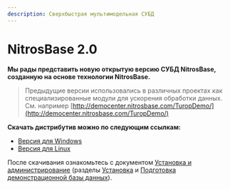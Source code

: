 ```yaml
---
description: Сверхбыстрая мультимодельная СУБД
---
```


# NitrosBase 2.0

**Мы рады представить новую открытую версию СУБД NitrosBase, созданную на основе технологии NitrosBase.**

> Предыдущие версии использовались в различных проектах как специализированные модули для ускорения обработки данных. См. например [http://democenter.nitrosbase.com/TuropDemo/](http://democenter.nitrosbase.com/TuropDemo/)

**Скачать дистрибутив можно по следующим ссылкам:**

* [Версия для Windows](http://nitrosbase.ru/nitrosbase-2.0.0-win.zip)
* [Версия для Linux](http://nitrosbase.ru/nitrosbase-2.0.0-ubuntu17.04.tar.gz)

После скачивания ознакомьтесь с документом [Установка и администрирование](ustanovka-i-administrirovanie.md) \(разделы [Установка](ustanovka-i-administrirovanie.md#ustanovka) и [Подготовка демонстрационной базы данных](ustanovka-i-administrirovanie.md#podgotovka-demonstracionnoi-bd)\).

